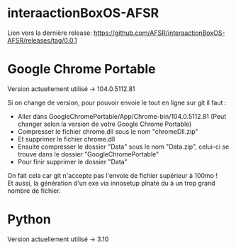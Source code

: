 # interaactionBoxOS-AFSR

Lien vers la dernière release:
https://github.com/AFSR/interaactionBoxOS-AFSR/releases/tag/0.0.1

# Google Chrome Portable

Version actuellement utilisé -> 104.0.5112.81

Si on change de version, pour pouvoir envoie le tout en ligne sur git il faut :
* Aller dans GoogleChromePortable/App/Chrome-bin/104.0.5112.81 (Peut changer selon la version de votre Google Chrome Portable)
* Compresser le fichier chrome.dll sous le nom "chromeDll.zip"
* Et supprimer le fichier chrome.dll
* Ensuite compresser le dossier "Data" sous le nom "Data.zip",  celui-ci se trouve dans le dossier "GoogleChromePortable"
* Pour finir supprimer le dossier "Data"

On fait cela car git n'accepte pas l'envoie de fichier supérieur à 100mo ! <br>
Et aussi, la génération d'un exe via innosetup plnate du à un trop grand nombre de fichier.

# Python

Version actuellement utilisé -> 3.10
